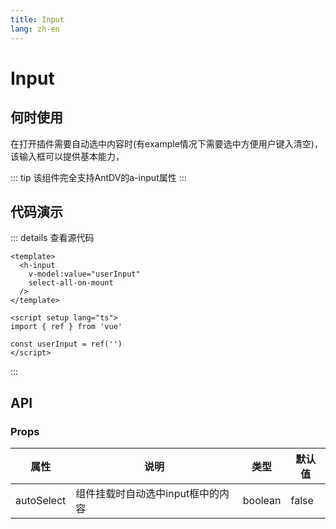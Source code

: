 ```yaml
---
title: Input
lang: zh-en
---
```

# Input

## 何时使用

在打开插件需要自动选中内容时(有example情况下需要选中方便用户键入清空)，该输入框可以提供基本能力，

::: tip
该组件完全支持AntDV的a-input属性
:::

## 代码演示

<div>
  <h-input
    select-all-on-mount
    @blur="cronChange"
  />
</div>

::: details 查看源代码

```vue
<template>
  <h-input
    v-model:value="userInput"
    select-all-on-mount
  />
</template>

<script setup lang="ts">
import { ref } from 'vue'

const userInput = ref('')
</script>

```

:::

## API

### Props

| 属性       | 说明                              | 类型    | 默认值 |
| ---------- | --------------------------------- | ------- | ------ |
| autoSelect | 组件挂载时自动选中input框中的内容 | boolean | false  |
